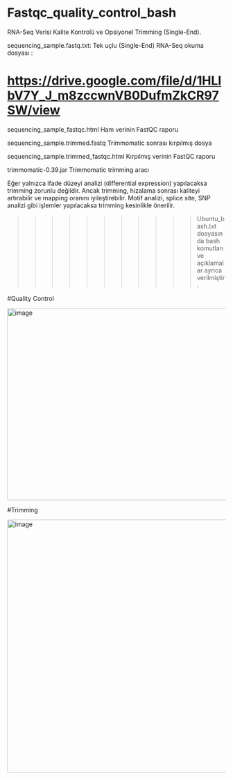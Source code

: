 # Fastqc_quality_control_bash
RNA-Seq Verisi Kalite Kontrolü ve Opsiyonel Trimming (Single-End). 


sequencing_sample.fastq.txt: Tek uçlu (Single-End) RNA-Seq okuma dosyası :  
# https://drive.google.com/file/d/1HLIbV7Y_J_m8zccwnVB0DufmZkCR97SW/view

sequencing_sample_fastqc.html	Ham verinin FastQC raporu


sequencing_sample.trimmed.fastq	Trimmomatic sonrası kırpılmış dosya


sequencing_sample.trimmed_fastqc.html	Kırpılmış verinin FastQC raporu


trimmomatic-0.39.jar	Trimmomatic trimming aracı

Eğer yalnızca ifade düzeyi analizi (differential expression) yapılacaksa trimming zorunlu değildir. Ancak trimming, hizalama sonrası kaliteyi artırabilir ve mapping oranını iyileştirebilir.
Motif analizi, splice site, SNP analizi gibi işlemler yapılacaksa trimming kesinlikle önerilir.

>>>>>>>>>>>Ubuntu_bash.txt dosyasında bash komutları ve açıklamalar ayrıca verilmiştir.


#Quality Control 

<img width="688" height="443" alt="image" src="https://github.com/user-attachments/assets/78d6aeeb-e45b-4a89-9ddd-4fa1a1d22b16" />

#Trimming

<img width="1281" height="584" alt="image" src="https://github.com/user-attachments/assets/46e8a8a3-bd44-4a31-adfc-88652ac1d117" />



